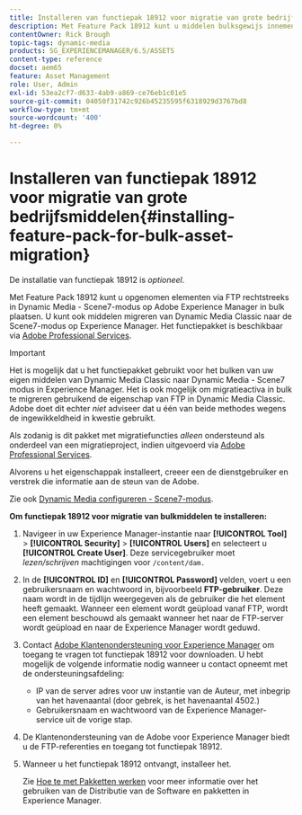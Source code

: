 ```yaml
---
title: Installeren van functiepak 18912 voor migratie van grote bedrijfsmiddelen
description: Met Feature Pack 18912 kunt u middelen bulksgewijs innemen via FTP, of elementen van Dynamic Media Classic migreren naar Dynamic Media op Adobe Experience Manager. Dit optionele functiepakket is beschikbaar via ondersteuning voor Adoben.
contentOwner: Rick Brough
topic-tags: dynamic-media
products: SG_EXPERIENCEMANAGER/6.5/ASSETS
content-type: reference
docset: aem65
feature: Asset Management
role: User, Admin
exl-id: 53ea2cf7-d633-4ab9-a869-ce76eb1c01e5
source-git-commit: 04050f31742c926b45235595f6318929d3767bd8
workflow-type: tm+mt
source-wordcount: '400'
ht-degree: 0%

---
```


# Installeren van functiepak 18912 voor migratie van grote bedrijfsmiddelen{#installing-feature-pack-for-bulk-asset-migration}

De installatie van functiepak 18912 is *optioneel*.

Met Feature Pack 18912 kunt u opgenomen elementen via FTP rechtstreeks in Dynamic Media - Scene7-modus op Adobe Experience Manager in bulk plaatsen. U kunt ook middelen migreren van Dynamic Media Classic naar de Scene7-modus op Experience Manager. Het functiepakket is beschikbaar via [Adobe Professional Services](https://business.adobe.com/customers/consulting-services/main.html).

>[!IMPORTANT]
>
>Het is mogelijk dat u het functiepakket gebruikt voor het bulken van uw eigen middelen van Dynamic Media Classic naar Dynamic Media - Scene7 modus in Experience Manager. Het is ook mogelijk om migratieactiva in bulk te migreren gebruikend de eigenschap van FTP in Dynamic Media Classic. Adobe doet dit echter *niet* adviseer dat u één van beide methodes wegens de ingewikkeldheid in kwestie gebruikt.
>
>Als zodanig is dit pakket met migratiefuncties *alleen* ondersteund als onderdeel van een migratieproject, indien uitgevoerd via [Adobe Professional Services](https://business.adobe.com/customers/consulting-services/main.html).

Alvorens u het eigenschappak installeert, creeer een de dienstgebruiker en verstrek die informatie aan de steun van de Adobe.

Zie ook [Dynamic Media configureren - Scene7-modus](/help/assets/config-dms7.md).

**Om functiepak 18912 voor migratie van bulkmiddelen te installeren:**

1. Navigeer in uw Experience Manager-instantie naar **[!UICONTROL Tool]** > **[!UICONTROL Security]** > **[!UICONTROL Users]** en selecteert u **[!UICONTROL Create User]**. Deze servicegebruiker moet *lezen/schrijven* machtigingen voor `/content/dam.`
1. In de **[!UICONTROL ID]** en **[!UICONTROL Password]** velden, voert u een gebruikersnaam en wachtwoord in, bijvoorbeeld **FTP-gebruiker**. Deze naam wordt in de tijdlijn weergegeven als de gebruiker die het element heeft gemaakt. Wanneer een element wordt geüpload vanaf FTP, wordt een element beschouwd als gemaakt wanneer het naar de FTP-server wordt geüpload en naar de Experience Manager wordt geduwd.
1. Contact [Adobe Klantenondersteuning voor Experience Manager](https://experienceleague.adobe.com/?support-solution=General#support) om toegang te vragen tot functiepak 18912 voor downloaden. U hebt mogelijk de volgende informatie nodig wanneer u contact opneemt met de ondersteuningsafdeling:

   * IP van de server adres voor uw instantie van de Auteur, met inbegrip van het havenaantal (door gebrek, is het havenaantal 4502.)
   * Gebruikersnaam en wachtwoord van de Experience Manager-service uit de vorige stap.

1. De Klantenondersteuning van de Adobe voor Experience Manager biedt u de FTP-referenties en toegang tot functiepak 18912.
1. Wanneer u het functiepak 18912 ontvangt, installeer het.

   Zie [Hoe te met Pakketten werken](/help/sites-administering/package-manager.md) voor meer informatie over het gebruiken van de Distributie van de Software en pakketten in Experience Manager.
